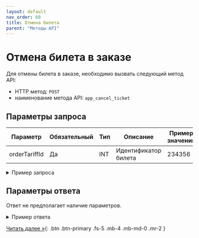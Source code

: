 ```yaml
---
layout: default
nav_order: 60
title: Отмена билета
parent: "Методы API"
---
```


# Отмена билета в заказе

Для отмены билета в заказе, необходимо вызвать следующий метод API:

- HTTP метод: `POST`
- наименование метода API: `app_cancel_ticket`


## Параметры запроса

| Параметр        | Обязательный | Тип         | Описание                         | Пример значения                |
|-----------------|--------------|-------------|----------------------------------|--------------------------------|
| orderTariffId   | Да           | INT         | Идентификатор билета             | 234356                         |


<details>
  <summary>Пример запроса</summary>
<section markdown="1">
``` json
{
    "message": {
        "head": {
            "type": "app_cancel_ticket",
            "languageId": "ru",
            "phone": "+72348544565",
            "terminalId": "bus_d23bcd26b59741a",
            "time": "2022-04-22 10:35:31 +03:00"
        },
        "body": {
            "orderTariffId": 645896
        }
    }
}
```
</section>
</details>


## Параметры ответа

Ответ не предполагает наличие параметров.


<details>
  <summary>Пример ответа</summary>
<section markdown="1">
``` json
{
    "message": {
        "head": {
            "resultCode": 0,
            "resultMessage": "OK"
        }
    }
}
```
</section>
</details>


[Читать далее &raquo;](/docs/security/){: .btn .btn-primary .fs-5 .mb-4 .mb-md-0 .mr-2 }
